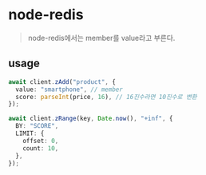 # node-redis

> node-redis에서는 member를 value라고 부른다.

## usage

```ts
await client.zAdd("product", {
  value: "smartphone", // member
  score: parseInt(price, 16), // 16진수라면 10진수로 변환
});

await client.zRange(key, Date.now(), "+inf", {
  BY: "SCORE",
  LIMIT: {
    offset: 0,
    count: 10,
  },
});
```
